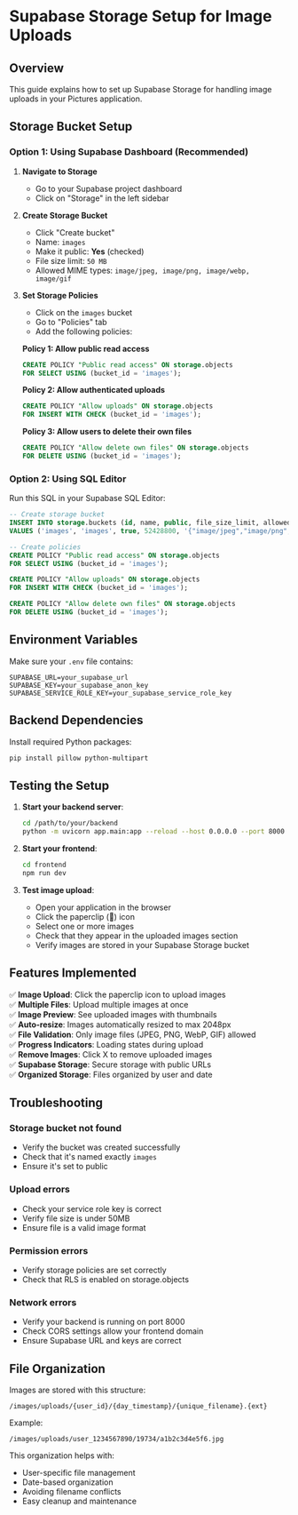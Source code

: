 # Supabase Storage Setup for Image Uploads

## Overview
This guide explains how to set up Supabase Storage for handling image uploads in your Pictures application.

## Storage Bucket Setup

### Option 1: Using Supabase Dashboard (Recommended)

1. **Navigate to Storage**
   - Go to your Supabase project dashboard
   - Click on "Storage" in the left sidebar

2. **Create Storage Bucket**
   - Click "Create bucket"
   - Name: `images`
   - Make it public: **Yes** (checked)
   - File size limit: `50 MB`
   - Allowed MIME types: `image/jpeg, image/png, image/webp, image/gif`

3. **Set Storage Policies**
   - Click on the `images` bucket
   - Go to "Policies" tab
   - Add the following policies:

   **Policy 1: Allow public read access**
   ```sql
   CREATE POLICY "Public read access" ON storage.objects
   FOR SELECT USING (bucket_id = 'images');
   ```

   **Policy 2: Allow authenticated uploads**
   ```sql
   CREATE POLICY "Allow uploads" ON storage.objects
   FOR INSERT WITH CHECK (bucket_id = 'images');
   ```

   **Policy 3: Allow users to delete their own files**
   ```sql
   CREATE POLICY "Allow delete own files" ON storage.objects
   FOR DELETE USING (bucket_id = 'images');
   ```

### Option 2: Using SQL Editor

Run this SQL in your Supabase SQL Editor:

```sql
-- Create storage bucket
INSERT INTO storage.buckets (id, name, public, file_size_limit, allowed_mime_types)
VALUES ('images', 'images', true, 52428800, '{"image/jpeg","image/png","image/webp","image/gif"}');

-- Create policies
CREATE POLICY "Public read access" ON storage.objects
FOR SELECT USING (bucket_id = 'images');

CREATE POLICY "Allow uploads" ON storage.objects
FOR INSERT WITH CHECK (bucket_id = 'images');

CREATE POLICY "Allow delete own files" ON storage.objects
FOR DELETE USING (bucket_id = 'images');
```

## Environment Variables

Make sure your `.env` file contains:

```env
SUPABASE_URL=your_supabase_url
SUPABASE_KEY=your_supabase_anon_key
SUPABASE_SERVICE_ROLE_KEY=your_supabase_service_role_key
```

## Backend Dependencies

Install required Python packages:

```bash
pip install pillow python-multipart
```

## Testing the Setup

1. **Start your backend server**:
   ```bash
   cd /path/to/your/backend
   python -m uvicorn app.main:app --reload --host 0.0.0.0 --port 8000
   ```

2. **Start your frontend**:
   ```bash
   cd frontend
   npm run dev
   ```

3. **Test image upload**:
   - Open your application in the browser
   - Click the paperclip (📎) icon
   - Select one or more images
   - Check that they appear in the uploaded images section
   - Verify images are stored in your Supabase Storage bucket

## Features Implemented

✅ **Image Upload**: Click the paperclip icon to upload images  
✅ **Multiple Files**: Upload multiple images at once  
✅ **Image Preview**: See uploaded images with thumbnails  
✅ **Auto-resize**: Images automatically resized to max 2048px  
✅ **File Validation**: Only image files (JPEG, PNG, WebP, GIF) allowed  
✅ **Progress Indicators**: Loading states during upload  
✅ **Remove Images**: Click X to remove uploaded images  
✅ **Supabase Storage**: Secure storage with public URLs  
✅ **Organized Storage**: Files organized by user and date  

## Troubleshooting

### Storage bucket not found
- Verify the bucket was created successfully
- Check that it's named exactly `images`
- Ensure it's set to public

### Upload errors
- Check your service role key is correct
- Verify file size is under 50MB
- Ensure file is a valid image format

### Permission errors
- Verify storage policies are set correctly
- Check that RLS is enabled on storage.objects

### Network errors
- Verify your backend is running on port 8000
- Check CORS settings allow your frontend domain
- Ensure Supabase URL and keys are correct

## File Organization

Images are stored with this structure:
```
/images/uploads/{user_id}/{day_timestamp}/{unique_filename}.{ext}
```

Example:
```
/images/uploads/user_1234567890/19734/a1b2c3d4e5f6.jpg
```

This organization helps with:
- User-specific file management
- Date-based organization
- Avoiding filename conflicts
- Easy cleanup and maintenance 
